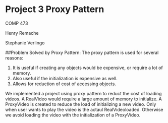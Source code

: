 # Project 3 Proxy Pattern
COMP 473

Henry Remache

Stephanie Verlingo

##Problem Solved by Proxy Pattern:
The proxy pattern is used for several reasons: 
  1. It is useful if creating any objects would be expensive, or require a lot of memory.
  2. Also useful if the initialization is expensive as well.
  3. Allows for reduction of cost of accessing objects.

We implemented a project using proxy pattern to reduct the cost of loading videos. A RealVideo would require
a large amount of memory to initialize. A ProxyVideo is created to reduce the load of initializing a new 
video. Only when user wants to play the video is the actaul RealVideoloaded. Otherwise we avoid loading 
the video with the initialization of a ProxyVideo.
